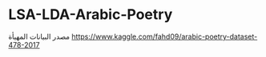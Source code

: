 # LSA-LDA-Arabic-Poetry

مصدر البيانات المهيأة https://www.kaggle.com/fahd09/arabic-poetry-dataset-478-2017
